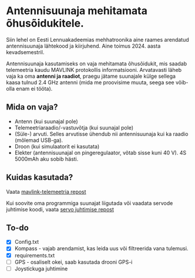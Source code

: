 # Antennisuunaja mehitamata õhusõidukitele.
Siin lehel on Eesti Lennuakadeemias mehhatroonika aine raames arendatud antennisuunaja lähtekood ja kiirjuhend. Aine toimus 2024. aasta kevadsemestril.

Antennisuunaja kasutamiseks on vaja mehitamata õhusõidukit, mis saadab telemeetria kaudu MAVLINK protokollis informatsiooni. Arvatavasti läheb vaja ka oma **antenni ja raadiot**, praegu jätame suunajale külge sellega kaasa tulnud 2.4 GHz antenni (mida me proovisime muuta, seega see võib-olla enam ei tööta).

## Mida on vaja?
- Antenn (kui suunajal pole)
- Telemeetriaraadio/-vastuvõtja (kui suunajal pole)
- (Süle-) arvuti. Selles arvutisse ühendub nii antennisuunaja kui ka raadio (mõlemad USB-ga).
- Droon (kui simulaatorit ei kasutata)
- Elekter (antennisuunajal on pingeregulaator, võtab sisse kuni 40 V). 4S 5000mAh aku sobib hästi.
## Kuidas kasutada?
Vaata [mavlink-telemeetria repost](https://github.com/ela-mehhatroonika-antennisuunaja/mavlink-telemeetria)

Kui soovite oma programmiga suunajat liigutada või vaadata servode juhtimise koodi, vaata [servo juhtimise repost](https://github.com/ela-mehhatroonika-antennisuunaja/servo-juhtimine)
## To-do
- [X] Config.txt
- [X] Kompass - vajab arendamist, kas leida uus või filtreerida vana tulemusi.
- [X] requirements.txt
- [ ] GPS - osaliselt okei, saab kasutada drooni GPS-i
- [ ] Joystickuga juhtimine
